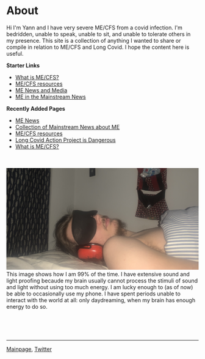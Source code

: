 # About
Hi I'm Yann and I have very severe ME/CFS from a covid infection. I'm bedridden, unable to speak, unable to sit, and unable to tolerate others in my presence. This site is a collection of anything I wanted to share or compile in relation to ME/CFS and Long Covid. I hope the content here is useful. 

**Starter Links**
* [What is ME/CFS?](me-cfs.md)
* [ME/CFS resources](useful-resources.md)
* [ME News and Media](community-news.md)
* [ME in the Mainstream News](me-inthenews.md)

**Recently Added Pages**
* [ME News](community-news.md)
* [Collection of Mainstream News about ME](me-inthenews.md)
* [ME/CFS resources](useful-resources.md)
* [Long Covid Action Project is Dangerous](LCAP.md)
* [What is ME/CFS?](me-cfs.md)

<br/> <br/>
![Image](IMG_9613.jpeg)
This image shows how I am 99% of the time. I have extensive sound and light proofing becaude my brain usually cannot process the stimuli of sound and light without using too much energy. I am lucky enough to (as of now) be able to occasionally use my phone. I have spent periods unable to interact with the world at all: only daydreaming, when my brain has enough energy to do so.

<br/><br/><br/>

---

[Mainpage](https://me-cfs.github.io), [Twitter](https://twitter.com/yann_mecfs)


